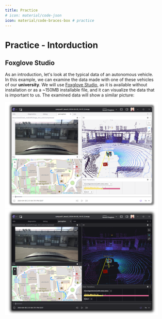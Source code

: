 ```yaml
---
title: Practice
# icon: material/code-json
icon: material/code-braces-box # practice
---
```


 

# Practice - Intorduction


## Foxglove Studio

As an introduction, let's look at the typical data of an autonomous vehicle. In this example, we can examine the data made with one of these vehicles of our **university**. We will use [Foxglove Studio](https://foxglove.dev/download), as it is available without installation or as a ~150MB installable file, and it can visualize the data that is important to us. The examined data will show a similar picture:

![foxglove_a](foxglove04.png#only-light)
![foxglove_a](foxglove03.png#only-dark)